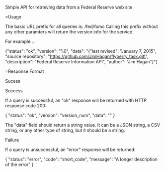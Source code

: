Simple API for retrieving data from a Federal Reserve web site

=Usage

The basic URL prefix for all queries is: <server>/fed/fomc
Calling this prefix without any other paramters will return the version info for the
service.

For example...

{"status": "ok", "version": "1.0", "data": "{\"last revised\": \"January 7, 2015\", \"source repository\": \"https://github.com/JimHagan/flyberry_task.git\", \"description\": \"Federal Reserve Information API\", \"author\": \"Jim Hagan\"}"}


=Response Format

Sucess

Success

If a query is successful, an "ok" response will be returned with HTTP response code 200:

{
 "status": "ok",
 "version": "version_num",
 "data": "<the returned query data>"
}

The "data" field should return a string value. It can be a JSON string, a CSV string, or any
other type of string, but it should be a string.

Failure

If a query is unsuccessful, an "error" response will be returned:

{
 "status": "error",
 "code": "short_code",
 "message": "A longer description of the error"
}
